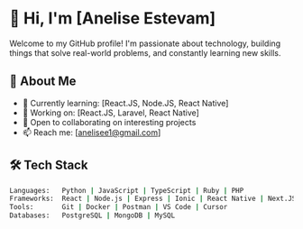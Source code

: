# 👋 Hi, I'm [Anelise Estevam]

Welcome to my GitHub profile! I'm passionate about technology, building things that solve real-world problems, and constantly learning new skills.

## 🚀 About Me

- 🌱 Currently learning: [React.JS, Node.JS, React Native]
- 💼 Working on: [React.JS, Laravel, React Native]
- 🤝 Open to collaborating on interesting projects
- 📫 Reach me: [anelisee1@gmail.com]

## 🛠️ Tech Stack

```bash
Languages:   Python | JavaScript | TypeScript | Ruby | PHP
Frameworks:  React | Node.js | Express | Ionic | React Native | Next.JS | Angular
Tools:       Git | Docker | Postman | VS Code | Cursor
Databases:   PostgreSQL | MongoDB | MySQL
```
